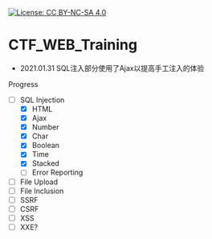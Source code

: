 [![License: CC BY-NC-SA 4.0](https://licensebuttons.net/l/by-nc-sa/4.0/80x15.png)](https://creativecommons.org/licenses/by-nc-sa/4.0/)
# CTF_WEB_Training #

* 2021.01.31 SQL注入部分使用了Ajax以提高手工注入的体验

Progress
- [ ]  SQL Injection
    - [x]  HTML
    - [x]  Ajax
    - [x]  Number
    - [x]  Char
    - [x]  Boolean
    - [x]  Time
    - [x]  Stacked
    - [ ]  Error Reporting
- [ ]  File Upload
- [ ]  File Inclusion
- [ ]  SSRF
- [ ]  CSRF
- [ ]  XSS
- [ ]  XXE?

